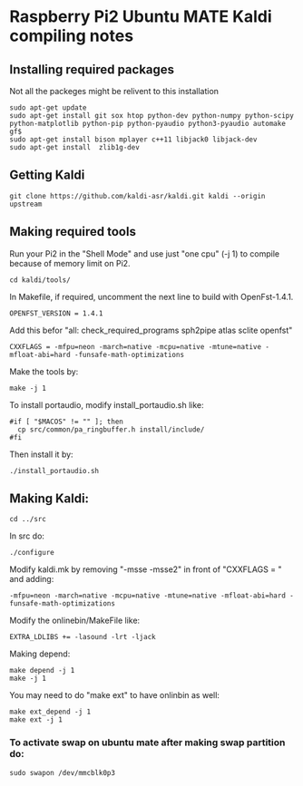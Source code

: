 # Raspberry Pi2 Ubuntu MATE Kaldi compiling notes

## Installing required packages
Not all the packeges might be relivent to this installation
  
    sudo apt-get update
    sudo apt-get install git sox htop python-dev python-numpy python-scipy python-matplotlib python-pip python-pyaudio python3-pyaudio automake gf$
    sudo apt-get install bison mplayer c++11 libjack0 libjack-dev
    sudo apt-get install  zlib1g-dev

## Getting Kaldi

    git clone https://github.com/kaldi-asr/kaldi.git kaldi --origin upstream


## Making required tools
Run your Pi2 in the "Shell Mode" and use just "one cpu" (-j 1) to compile because of memory limit on Pi2.

    cd kaldi/tools/

In Makefile, if required, uncomment the next line to build with OpenFst-1.4.1.

    OPENFST_VERSION = 1.4.1

Add this befor "all: check_required_programs sph2pipe atlas sclite openfst"

    CXXFLAGS = -mfpu=neon -march=native -mcpu=native -mtune=native -mfloat-abi=hard -funsafe-math-optimizations

Make the tools by:

    make -j 1

To install portaudio, modify install_portaudio.sh like:

    #if [ "$MACOS" != "" ]; then
      cp src/common/pa_ringbuffer.h install/include/
    #fi

Then install it by:

    ./install_portaudio.sh

## Making Kaldi:

    cd ../src

In src do:

    ./configure

Modify kaldi.mk by removing "-msse -msse2" in front of "CXXFLAGS = " and adding:

    -mfpu=neon -march=native -mcpu=native -mtune=native -mfloat-abi=hard -funsafe-math-optimizations

Modify the onlinebin/MakeFile like:

    EXTRA_LDLIBS += -lasound -lrt -ljack

Making depend:

    make depend -j 1
    make -j 1

You may need to do "make ext" to have onlinbin as well:

    make ext_depend -j 1
    make ext -j 1

### To activate swap on ubuntu mate after making swap partition do:
    sudo swapon /dev/mmcblk0p3
